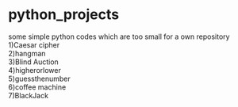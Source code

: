 # python_projects
some simple python codes which are too small for a own repository<br/>
1)Caesar cipher<br/>
2)hangman <br/>
3)Blind Auction <br />
4)higherorlower <br />
5)guessthenumber <br />
6)coffee machine <br />
7)BlackJack <br />
